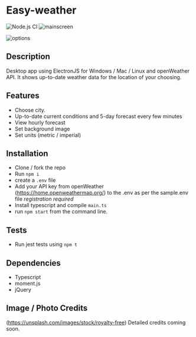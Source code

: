 # Easy-weather
![Node.js CI](https://github.com/davideastmond/easy-weather/workflows/Node.js%20CI/badge.svg)
![mainscreen](https://github.com/davideastmond/easy-weather/blob/master/docs/img/May_04_main_weather.jpg)

![options](https://github.com/davideastmond/easy-weather/blob/master/docs/img/May_04_settings_easy_weather.jpg)

## Description
Desktop app using ElectronJS for Windows / Mac / Linux and openWeather API.
It shows up-to-date weather data for the location of your choosing.

## Features 
- Choose city.
- Up-to-date current conditions and 5-day forecast every few minutes
- View hourly forecast
- Set background image
- Set units (metric / imperial)

## Installation
- Clone / fork the repo
- Run `npm i`
- create a `.env` file
- Add your API key from openWeather (https://home.openweathermap.org/) to the 
  .env as per the sample.env file _registration required_
- Install typescript and compile `main.ts`
- run `npm start` from the command line.

## Tests
- Run jest tests using `npm t`

## Dependencies
- Typescript
- moment.js
- jQuery

## Image / Photo Credits
(https://unsplash.com/images/stock/royalty-free)
Detailed credits coming soon.